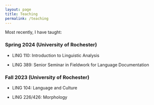 ```yaml
---
layout: page
title: Teaching
permalink: /teaching
---
```


Most recently, I have taught:

### Spring 2024 (University of Rochester)

 - LING 110: Introduction to Linguistic Analysis

 - LING 389: Senior Seminar in Fieldwork for Language Documentation
 
### Fall 2023 (University of Rochester)

 - LING 104: Language and Culture

 - LING 226/426: Morphology
 
 
